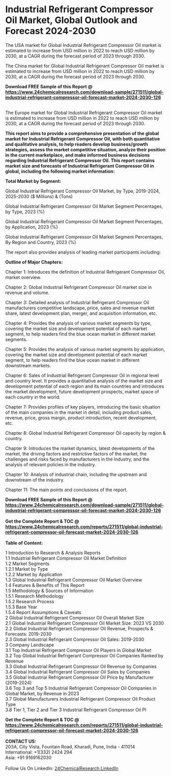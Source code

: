 <h1>Industrial Refrigerant Compressor Oil Market, Global Outlook and Forecast 2024-2030</h1><p>The USA market for Global Industrial Refrigerant Compressor Oil market is estimated to increase from USD million in 2022 to reach USD million by 2030, at a CAGR during the forecast period of 2023 through 2030.</p><p>
</p><p>The China market for Global Industrial Refrigerant Compressor Oil market is estimated to increase from USD million in 2022 to reach USD million by 2030, at a CAGR during the forecast period of 2023 through 2030.</p><div><b>Download FREE Sample of this Report @ 
            <a href="https://www.24chemicalresearch.com/download-sample/271511/global-industrial-refrigerant-compressor-oil-forecast-market-2024-2030-126">
            https://www.24chemicalresearch.com/download-sample/271511/global-industrial-refrigerant-compressor-oil-forecast-market-2024-2030-126</a></b></div><br><p>
</p><p>The Europe market for Global Industrial Refrigerant Compressor Oil market is estimated to increase from USD million in 2022 to reach USD million by 2030, at a CAGR during the forecast period of 2023 through 2030.</p><p>
<strong>This report aims to provide a comprehensive presentation of the global market for Industrial Refrigerant Compressor Oil, with both quantitative and qualitative analysis, to help readers develop business/growth strategies, assess the market competitive situation, analyze their position in the current marketplace, and make informed business decisions regarding Industrial Refrigerant Compressor Oil. This report contains market size and forecasts of Industrial Refrigerant Compressor Oil in global, including the following market information:</strong></p><p>
</p><p>
<strong>Total Market by Segment:</strong></p><p>
Global Industrial Refrigerant Compressor Oil Market, by Type, 2019-2024, 2025-2030 ($ Millions) &amp; (Tons)</p><p>
Global Industrial Refrigerant Compressor Oil Market Segment Percentages, by Type, 2023 (%)</p><p>
</p><p>
Global Industrial Refrigerant Compressor Oil Market Segment Percentages, by Application, 2023 (%)</p><p>
</p><p>
Global Industrial Refrigerant Compressor Oil Market Segment Percentages, By Region and Country, 2023 (%)</p><p>
</p><p>
The report also provides analysis of leading market participants including:</p><p>
</p><p>
</p><p>
</p><p><strong>Outline of Major Chapters:</strong></p><p>
</p><p>Chapter 1: Introduces the definition of Industrial Refrigerant Compressor Oil, market overview.</p><p>
Chapter 2: Global Industrial Refrigerant Compressor Oil market size in revenue and volume.</p><p>
Chapter 3: Detailed analysis of Industrial Refrigerant Compressor Oil manufacturers competitive landscape, price, sales and revenue market share, latest development plan, merger, and acquisition information, etc.</p><p>
Chapter 4: Provides the analysis of various market segments by type, covering the market size and development potential of each market segment, to help readers find the blue ocean market in different market segments.</p><p>
Chapter 5: Provides the analysis of various market segments by application, covering the market size and development potential of each market segment, to help readers find the blue ocean market in different downstream markets.</p><p>
Chapter 6: Sales of Industrial Refrigerant Compressor Oil in regional level and country level. It provides a quantitative analysis of the market size and development potential of each region and its main countries and introduces the market development, future development prospects, market space of each country in the world.</p><p>
Chapter 7: Provides profiles of key players, introducing the basic situation of the main companies in the market in detail, including product sales, revenue, price, gross margin, product introduction, recent development, etc.</p><p>
Chapter 8: Global Industrial Refrigerant Compressor Oil capacity by region &amp; country.</p><p>
Chapter 9: Introduces the market dynamics, latest developments of the market, the driving factors and restrictive factors of the market, the challenges and risks faced by manufacturers in the industry, and the analysis of relevant policies in the industry.</p><p>
Chapter 10: Analysis of industrial chain, including the upstream and downstream of the industry.</p><p>
Chapter 11: The main points and conclusions of the report.</p><div><b>Download FREE Sample of this Report @ 
            <a href="https://www.24chemicalresearch.com/download-sample/271511/global-industrial-refrigerant-compressor-oil-forecast-market-2024-2030-126">
            https://www.24chemicalresearch.com/download-sample/271511/global-industrial-refrigerant-compressor-oil-forecast-market-2024-2030-126</a></b></div><br><div><b>Get the Complete Report & TOC @ 
            <a href="https://www.24chemicalresearch.com/reports/271511/global-industrial-refrigerant-compressor-oil-forecast-market-2024-2030-126">
            https://www.24chemicalresearch.com/reports/271511/global-industrial-refrigerant-compressor-oil-forecast-market-2024-2030-126</a></b></div><br>
            <b>Table of Content:</b><p>1 Introduction to Research & Analysis Reports<br />
    1.1 Industrial Refrigerant Compressor Oil Market Definition<br />
    1.2 Market Segments<br />
        1.2.1 Market by Type<br />
        1.2.2 Market by Application<br />
    1.3 Global Industrial Refrigerant Compressor Oil Market Overview<br />
    1.4 Features & Benefits of This Report<br />
    1.5 Methodology & Sources of Information<br />
        1.5.1 Research Methodology<br />
        1.5.2 Research Process<br />
        1.5.3 Base Year<br />
        1.5.4 Report Assumptions & Caveats<br />
2 Global Industrial Refrigerant Compressor Oil Overall Market Size<br />
    2.1 Global Industrial Refrigerant Compressor Oil Market Size: 2023 VS 2030<br />
    2.2 Global Industrial Refrigerant Compressor Oil Revenue, Prospects & Forecasts: 2019-2030<br />
    2.3 Global Industrial Refrigerant Compressor Oil Sales: 2019-2030<br />
3 Company Landscape<br />
    3.1 Top Industrial Refrigerant Compressor Oil Players in Global Market<br />
    3.2 Top Global Industrial Refrigerant Compressor Oil Companies Ranked by Revenue<br />
    3.3 Global Industrial Refrigerant Compressor Oil Revenue by Companies<br />
    3.4 Global Industrial Refrigerant Compressor Oil Sales by Companies<br />
    3.5 Global Industrial Refrigerant Compressor Oil Price by Manufacturer (2019-2024)<br />
    3.6 Top 3 and Top 5 Industrial Refrigerant Compressor Oil Companies in Global Market, by Revenue in 2023<br />
    3.7 Global Manufacturers Industrial Refrigerant Compressor Oil Product Type<br />
    3.8 Tier 1, Tier 2 and Tier 3 Industrial Refrigerant Compressor Oil Pl</p><div><b>Get the Complete Report & TOC @ 
            <a href="https://www.24chemicalresearch.com/reports/271511/global-industrial-refrigerant-compressor-oil-forecast-market-2024-2030-126">
            https://www.24chemicalresearch.com/reports/271511/global-industrial-refrigerant-compressor-oil-forecast-market-2024-2030-126</a></b></div><br><b>CONTACT US:</b><br>
            203A, City Vista, Fountain Road, Kharadi, Pune, India - 411014<br>
            International: +1(332) 2424 294<br>
            Asia: +91 9169162030 <br><br>
            Follow Us On LinkedIn: <a href="https://www.linkedin.com/company/24chemicalresearch/">24ChemicalResearch LinkedIn</a>